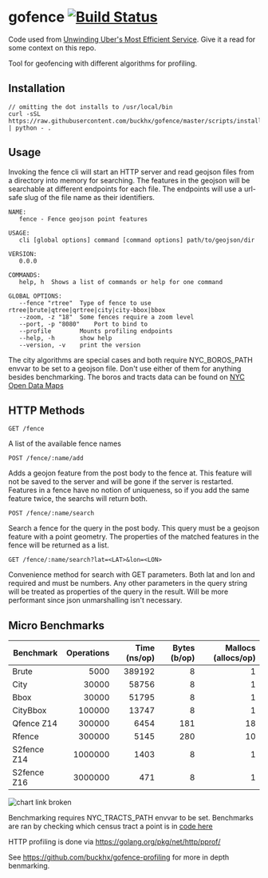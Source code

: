 # gofence [![Build Status](https://travis-ci.org/buckhx/gofence.svg?branch=master)](https://travis-ci.org/buckhx/gofence)

Code used from [Unwinding Uber's Most Efficient Service](https://medium.com/@buckhx/unwinding-uber-s-most-efficient-service-406413c5871d). Give it a read for some context on this repo.

Tool for geofencing with different algorithms for profiling. 

## Installation

```
// omitting the dot installs to /usr/local/bin
curl -sSL https://raw.githubusercontent.com/buckhx/gofence/master/scripts/install.py | python - .
```

## Usage

Invoking the fence cli will start an HTTP server and read geojson files from a directory into memory for searching.
The features in the geojson will be searchable at different endpoints for each file.
The endpoints will use a url-safe slug of the file name as their identifiers.

```
NAME:
   fence - Fence geojson point features

USAGE:
   cli [global options] command [command options] path/to/geojson/dir
   
VERSION:
   0.0.0
   
COMMANDS:
   help, h	Shows a list of commands or help for one command
   
GLOBAL OPTIONS:
   --fence "rtree"	Type of fence to use rtree|brute|qtree|qrtree|city|city-bbox|bbox
   --zoom, -z "18"	Some fences require a zoom level
   --port, -p "8080"	Port to bind to
   --profile		Mounts profiling endpoints
   --help, -h		show help
   --version, -v	print the version
```

The city algorithms are special cases and both require NYC_BOROS_PATH envvar to be set to a geojson file. 
Don't use either of them for anything besides benchmarking.
The boros and tracts data can be found on [NYC Open Data Maps](http://www1.nyc.gov/site/planning/data-maps/open-data/districts-download-metadata.page)

## HTTP Methods

    GET /fence

A list of the available fence names

    POST /fence/:name/add

Adds a geojon feature from the post body to the fence at. 
This feature will not be saved to the server and will be gone if the server is restarted. 
Features in a fence have no notion of uniqueness, so if you add the same feature twice, the searchs will return both.

    POST /fence/:name/search

Search a fence for the query in the post body. This query must be a geojson feature with a point geometry. The properties of the matched features in the fence will be returned as a list.

    GET /fence/:name/search?lat=<LAT>&lon=<LON>

Convenience method for search with GET parameters. Both lat and lon and required and must be numbers. Any other parameters in the query string will be treated as properties of the query in the result. Will be more performant since json unmarshalling isn't necessary.

## Micro Benchmarks

| Benchmark   | Operations | Time (ns/op) | Bytes (b/op) | Mallocs (allocs/op) |
|-------------|-----------:|-------------:|--------------:|-------------------:|
| Brute       |      5000  |       389192 |             8 |                  1 |
| City        |     30000  |        58756 |             8 |                  1 |
| Bbox        |     30000  |        51795 |             8 |                  1 |
| CityBbox    |    100000  |        13747 |             8 |                  1 |
| Qfence Z14  |    300000  |         6454 |           181 |                 18 |
| Rfence      |    300000  |         5145 |           280 |                 10 |
| S2fence Z14 |   1000000  |         1403 |             8 |                  1 |
| S2fence Z16 |   3000000  |          471 |             8 |                  1 | 

![chart link broken](https://docs.google.com/spreadsheets/d/1PYoxb7nhPA_zrh9oPFnUH0mvo8geYvEkjfe8Jtc0vvY/pubchart?oid=1486005290&format=image)

Benchmarking requires NYC_TRACTS_PATH envvar to be set. Benchmarks are ran by checking which census tract a point is in [code here](lib/fence_test.go)

HTTP profiling is done via https://golang.org/pkg/net/http/pprof/

See https://github.com/buckhx/gofence-profiling for more in depth benmarking.
